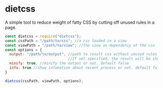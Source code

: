 # dietcss

A simple tool to reduce weight of fatty CSS by cutting off unused rules in a page.

```js
const dietcss = require("dietcss");
const cssPath = "/path/to/css"; //a css loaded in a view
const viewPath = "/path/to/view"; //the view as dependency of the css
const options = {
  output: "/path/to/output", //path to result css without unused rules in the view
                             //If not specified, the result will be shown in console log.
  minify: true, //minify the output or not. default false
  info: true //show infomation about recent process or not. default false
}

dietcss(cssPath, viewPath, options);
```